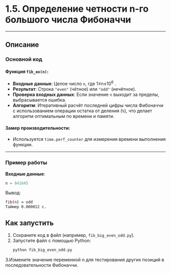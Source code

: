 # 1.5. Определение четности n-го большого числа Фибоначчи

---

## Описание

### Основной код

#### Функция `fib_eo(n)`:
- **Входные данные**: Целое число `n`, где 1≤n≤10<sup>6</sup> 
 .
- **Результат**: Строка `"even"` (чётное) или `"odd"` (нечётное).
- **Проверка входных данных**: Если значение `n` выходит за пределы, выбрасывается ошибка.
- **Алгоритм**: Итеративный расчёт последней цифры числа Фибоначчи с использованием операции остатка от деления (`%`), что делает алгоритм оптимальным по времени и памяти.

#### Замер производительности:
- Используется `time.perf_counter` для измерения времени выполнения функции.

---

### Пример работы
**Входные данные**:
```python
n = 841645
```
Вывод:
```bash
fib(n) = odd 
Таймер 0.000012 c.
```

## Как запустить

1. Сохраните код в файл (например, `fib_big_even_odd.py`).
2. Запустите файл с помощью Python:
   ```bash
   python fib_big_even_odd.py
   ```
3.Измените значение переменной n для тестирования других позиций в последовательности Фибоначчи.
